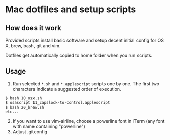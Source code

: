 # Mac dotfiles and setup scripts

## How does it work
Provided scripts install basic software and setup decent initial config for OS X, brew, bash, git and vim.

Dotfiles get automatically copied to home folder when you run scripts.

## Usage
1. Run selected `*.sh` and `*.applescript` scripts one by one. The first two characters indicate a suggested order of execution.
```
$ bash 10_osx.sh
$ osascript 11_capslock-to-control.applescript
$ bash 20_brew.sh
etc...
```
2. If you want to use vim-airline, choose a powerline font in iTerm (any font with name containing "powerline")
3. Adjust .gitconfig
